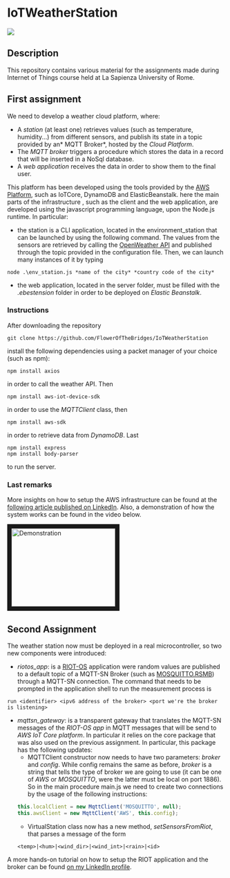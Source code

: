 # IoTWeatherStation

<img src="http://www.dis.uniroma1.it/sites/default/files/marchio%20logo%20eng%20jpg.jpg">

## Description
This repository contains various material for the assignments made during Internet of Things course held at La Sapienza University of Rome.

## First assignment
We need to develop a weather cloud platform, where:

* A *station* (at least one) retrieves values (such as temperature, humidity...) from different sensors, and publish its state in a topic provided by an* MQTT Broker*, hosted by the *Cloud Platform*.
* The *MQTT broker* triggers a procedure which stores the data in a record that will be inserted in a NoSql database.
* A *web application* receives the data in order to show them to the final user.

This platform has been developed using the tools provided by the [AWS Platform](https://console.aws.amazon.com), such as IoTCore, DynamoDB and ElasticBeanstalk. 
here the main parts of the infrastructure , such as the client and the web application, are developed using the javascript programming language, upon the Node.js runtime. In particular:

* the station is a CLI application, located in the environment_station that can be launched by using the following command. The values from the sensors are retrieved by calling the [OpenWeather API](https://openweathermap.org/api) and published through the topic provided in the configuration file. Then, we can launch many instances of it by typing
```
node .\env_station.js *name of the city* *country code of the city* 
```
* the web application, located in the server folder, must be filled with the *.ebestension* folder in order to be deployed on *Elastic Beanstalk*.

### Instructions
After downloading the repository
```
git clone https://github.com/FlowerOfTheBridges/IoTWeatherStation
```
install the following dependencies using a packet manager of your choice (such as npm):

```
npm install axios
```
in order to call the weather API. Then
```
npm install aws-iot-device-sdk
```
in order to use the *MQTTClient* class, then
```
npm install aws-sdk
```
in order to retrieve data from *DynamoDB*. Last
```
npm install express
npm install body-parser
```
to run the server.
### Last remarks
More insights on how to setup the AWS infrastructure can be found at the [following article published on LinkedIn](https://www.linkedin.com/pulse/first-approach-iot-virtual-enviromental-station-aws-core-fiordeponti).
Also, a demonstration of how the system works can be found in the video below.


<a href="http://www.youtube.com/watch?feature=player_embedded&v=HBU_OFe8jx4&t=22s
" target="_blank"><img src="http://img.youtube.com/vi/HBU_OFe8jx4&t=22s/0.jpg" 
alt="Demonstration" width="240" height="180" border="10" /></a>

## Second Assignment
The weather station now must be deployed in a real microcontroller, so two new components were introduced:
* *riotos_app*: is a [RIOT-OS](https://www.linkedin.com/pulse/first-approach-iot-virtual-enviromental-station-aws-core-fiordeponti) application were random values are published to a default topic of a MQTT-SN Broker (such as [MOSQUITTO.RSMB](https://github.com/eclipse/mosquitto.rsmb)) through a MQTT-SN connection. The command that needs to be prompted in the application shell to run the measurement process is 
```
run <identifier> <ipv6 address of the broker> <port we're the broker is listening>
```
* *mqttsn_gateway*: is a transparent gateway that translates the MQTT-SN messages of the *RIOT-OS app* in MQTT messages that will be send to *AWS IoT Core platform*. In particular it relies on the core package that was also used on the previous assignment. In particular, this package has the following updates:
  - MQTTClient constructor now needs to have two parameters: *broker* and *config*. While config remains the same as before, *broker* is a string that tells the type of broker we are going to use (it can be one of *AWS* or *MOSQUITTO*, were the latter must be local on port 1886). So in the main procedure main.js we need to create two connections by the usage of the following instructions:
   ```javascript
   this.localClient = new MqttClient('MOSQUITTO', null);
   this.awsClient = new MqttClient('AWS', this.config);
   ```
  - VirtualStation class now has a new method, *setSensorsFromRiot*, that parses a message of the form 
  ```
  <temp>|<hum>|<wind_dir>|<wind_int>|<rain>|<id>
  ```
A more hands-on tutorial on how to setup the RIOT application and the broker can be found [on my LinkedIn profile](https://www.linkedin.com/pulse/another-step-through-iot-field-programming-things-fiordeponti/).
